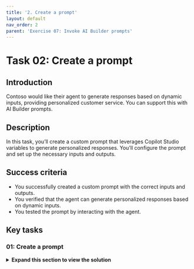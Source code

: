 ```yaml
---
title: '2. Create a prompt'
layout: default
nav_order: 2
parent: 'Exercise 07: Invoke AI Builder prompts'
---
```


# Task 02: Create a prompt

## Introduction

Contoso would like their agent to generate responses based on dynamic inputs, providing personalized customer service. You can support this with AI Builder prompts.

## Description

In this task, you’ll create a custom prompt that leverages Copilot Studio variables to generate personalized responses. You’ll configure the prompt and set up the necessary inputs and outputs.

## Success criteria

-   You successfully created a custom prompt with the correct inputs and outputs.
-   You verified that the agent can generate personalized responses based on dynamic inputs.
-   You tested the prompt by interacting with the agent.


## Key tasks

### 01: Create a prompt

<details markdown="block"> 
  <summary><strong>Expand this section to view the solution</strong></summary> 

1. Select **Topics** on the top bar.

1. Select the **Check Ticket Status** topic.

	![ugzd147t.jpg](../../media/ugzd147t.jpg)

	{: .note }
	> Our goal is to use Generative AI to draft a letter to the user based on the issue raised in the ServiceNow ticket.

1. Below the **Message** node, select the **+** button, select **Add an action**, then select **New prompt**.

	![q9m25zbd.jpg](../../media/q9m25zbd.jpg)

1. For the prompt name, enter `Ticket customer communication`.

	![y1el3oix.jpg](../../media/y1el3oix.jpg)

1. In the left **Instructions** section, enter the following instructions: 
 
	``` 
	Based on the ticket details, write a personalized apologetic message to the person impacted. You can summarize the issue to show you understand it. Show empathy and suggest ways to mitigate the situation based on the ticket details. Have a positive attitude and use emojis when applicable. Don't include hashtags. Text should be a single paragraph. Do not use a signature. 
	
	## Ticket Details 
	``` 

1. Select **Enter** to add a new line below the added instructions. 

1. Enter `/` to bring up the menu for adding new input or knowledge, then select **Text** from the dropdown menu.
 
	![pxej6zqo.jpg](../../media/pxej6zqo.jpg)
 
1. In the dialog, enter `Ticket Details` for the **Name**. 

1. Under **Sample data**, enter the previously used **ServiceNow Sample JSON Payload**.

	{: .warning }
	> Use the **Copy** option on the following code block and paste it with **Ctrl+V**, rather than use **Type**.

	```json
	{
		"parent": "",
		"made_sla": "true",
		"caused_by": "",
		"watch_list": "",
		"upon_reject": "Cancel all future Tasks",
		"sys_updated_on": "2018-12-12 23:18:55",
		"child_incidents": "0",
		"hold_reason": "",
		"origin_table": "",
		"task_effective_number": "INC0009005",
		"approval_history": "",
		"number": "INC0009005",
		"resolved_by": "",
		"sys_updated_by": "admin",
		"opened_by": "System Administrator",
		"user_input": "",
		"sys_created_on": "2018-08-31 21:35:45",
		"sys_domain": "global",
		"state": "New",
		"route_reason": "",
		"sys_created_by": "admin",
		"knowledge": "false",
		"order": "",
		"calendar_stc": "",
		"closed_at": "",
		"cmdb_ci": "",
		"delivery_plan": "",
		"contract": "",
		"impact": "1 - High",
		"active": "true",
		"work_notes_list": "",
		"business_service": "",
		"business_impact": "",
		"priority": "1 - Critical",
		"sys_domain_path": "/",
		"rfc": "",
		"time_worked": "",
		"expected_start": "",
		"opened_at": "2018-08-31 21:35:21",
		"business_duration": "",
		"group_list": "",
		"work_end": "",
		"caller_id": "David Miller",
		"reopened_time": "",
		"resolved_at": "",
		"approval_set": "",
		"subcategory": "Email",
		"work_notes": "2018-12-12 23:18:42 - System Administrator (Work notes)\nupdated the priority to high based on the criticality of the Incident.\n\n",
		"universal_request": "",
		"short_description": "Email server is down.",
		"correlation_display": "",
		"delivery_task": "",
		"work_start": "",
		"assignment_group": "",
		"additional_assignee_list": "",
		"business_stc": "",
		"cause": "",
		"description": "Unable to send or receive emails.",
		"origin_id": "",
		"calendar_duration": "",
		"close_notes": "",
		"notify": "Do Not Notify",
		"service_offering": "",
		"sys_class_name": "Incident",
		"closed_by": "",
		"follow_up": "",
		"parent_incident": "",
		"sys_id": "ed92e8d173d023002728660c4cf6a7bc",
		"reopened_by": "",
		"incident_state": "New",
		"urgency": "1 - High",
		"problem_id": "",
		"company": "",
		"reassignment_count": "0",
		"activity_due": "2018-12-13 01:18:55",
		"assigned_to": "",
		"severity": "3 - Low",
		"comments": "",
		"approval": "Not Yet Requested",
		"sla_due": "UNKNOWN",
		"comments_and_work_notes": "2018-12-12 23:18:42 - System Administrator (Work notes)\nupdated the priority to high based on the criticality of the Incident.\n\n",
		"due_date": "",
		"sys_mod_count": "3",
		"reopen_count": "0",
		"sys_tags": "",
		"escalation": "Normal",
		"upon_approval": "Proceed to Next Task",
		"correlation_id": "",
		"location": "",
		"category": "Software"
	}
	```

1. Select **Close** in the lower-right corner of the dialog. 
 
	![3vnoiu2q.jpg](../../media/3vnoiu2q.jpg)

	![zcn601i6.jpg](../../media/zcn601i6.jpg)
 
1. Select the **Model** dropdown at the top of the **Instructions** section, then select **Standard GPT-4o**. 
 
	![08phcnmz.jpg](../../media/08phcnmz.jpg)
 
1. Select **Save** in the lower-right corner of the prompt pane. 
 
	![5vt5alia.jpg](../../media/5vt5alia.jpg)



### 02: Configure the **Prompt** and **Message** nodes 

1. In the new **Prompt** node, under **Inputs**, select the chevron **(>)**, then select the **SNTicketInfo** variable.

	![b2jxdn12.jpg](../../media/b2jxdn12.jpg)

1. Under **Outputs**, select **Select a variable**, then select **Create a new variable**.

	![2o04d5ap.jpg](../../media/2o04d5ap.jpg)

1. Select the **Var1** variable under **Outputs**, then set **Variable name** to `PersonalizedMessage`.

	![3qgfz6h2.jpg](../../media/3qgfz6h2.jpg)

1. Under the **Prompt** node, add a **Message** node.

1. In the **Message** node, select the **{x}** (insert variable) icon, then select the **PersonalizedMessage.text** variable.

	![gqm9bump.jpg](../../media/gqm9bump.jpg)

1. Select **Save** in the upper-right part of the canvas to save the topic.

1. Select the refresh icon in the upper-right corner of the **Test your agent** pane to start a new conversation.

1. Test the agent by entering the following prompt: 

	`Hi, could I get an update on ticket INC0007001?`

	![uozaavge.jpg](../../media/uozaavge.jpg)



## Summary

Congratulations on completing Exercise 07! You've successfully:

- Created a custom prompt from Copilot Studio.
- Passed it inputs and used its output as a generated answer for the end user.



# Conclusion

**Congratulations!** You've successfully completed this lab!
